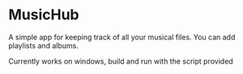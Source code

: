 # MusicHub

A simple app for keeping track of all your musical files.
You can add playlists and albums.

Currently works on windows, build and run with the script provided
